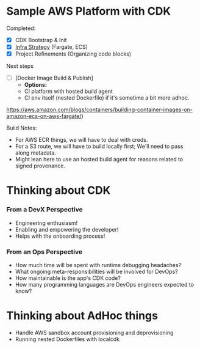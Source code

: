 # Sample AWS Platform with CDK

Completed:

- [x] CDK Bootstrap & Init
- [x] [Infra Strategy](https://github.com/aws-samples/aws-cdk-examples/tree/master/typescript/ecs/fargate-service-with-local-image) (Fargate, ECS)
- [x] Project Refinements (Organizing code blocks)

Next steps
- [ ] [Docker Image Build & Publish]
  - **Options:**
  - CI platform with hosted build agent
  - CI env itself (nested Dockerfile) if it's sometime a bit more adhoc.

https://aws.amazon.com/blogs/containers/building-container-images-on-amazon-ecs-on-aws-fargate/)

Buiid Notes:
- For AWS ECR things, we will have to deal with creds.
- For a S3 route, we will have to build locally first; We'll need to pass along metadata.
- Might lean here to use an hosted build agent for reasons related to signed provenance.

# Thinking about CDK

### From a DevX Perspective
- Engineering enthusiasm!
- Enabling and empowering the developer!
- Helps with the onboarding process!

### From an Ops Perspective
- How much time will be spent with runtime debugging headaches?
- What ongoing meta-responsibilities will be involved for DevOps?
- How maintainable is the app's CDK code?
- How many programming languages are DevOps engineers expected to know?

# Thinking about AdHoc things
- Handle AWS sandbox account provisioning and deprovisioning
- Running nested Dockerfiles with localcdk
